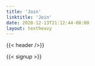 ```yaml
---
title: 'Join'
linktitle: 'Join'
date: 2020-12-13T21:12:44-08:00
layout: textheavy
---
```


{{< header />}}

{{< signup >}}
